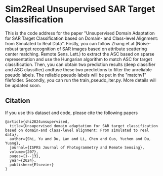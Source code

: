 # Sim2Real Unsupervised SAR Target Classification
This is the code address for the paper "Unsupervised Domain Adaptation for SAR Target Classification based on Domain- and Class-level Alignment: from Simulated to Real Data". 
Firstly, you can follow Zhang et.al (Noise-robust target recognition of SAR images based on attribute scattering center matching. Remote Sens. Lett.) to extract the ASC based on sparse representation and use the Hungarian algorithm to match ASC for target classification. Then, you can obtain two prediction results (deep classifier and ASC classifier) andfuse these two predictions to filter the unreliable pseudo labels. The reliable pseudo labels will be put in the "matchv1" filefolder.
Secondly, you can run the train_pseudo_iter.py.
More details will be updated soon. 
## Citation
If you use this dataset and code, please cite the following papers
```
@article{shi2024unsupervised,
  title={Unsupervised domain adaptation for SAR target classification based on domain-and class-level alignment: From simulated to real data},
  author={Shi, Yu and Du, Lan and Li, Chen and Guo, Yuchen and Du, Yuang},
  journal={ISPRS Journal of Photogrammetry and Remote Sensing},
  volume={207},
  pages={1--13},
  year={2024},
  publisher={Elsevier}
}

```

